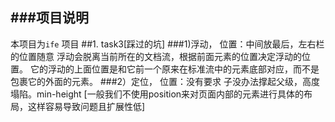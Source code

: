 ###项目说明
---

本项目为`ife` 项目
##1. task3[踩过的坑]
###1)浮动，
    位置：中间放最后，左右栏的位置随意
        浮动会脱离当前所在的文档流，根据前面元素的位置决定浮动的位置。
        它的浮动的上面位置是和它前一个原来在标准流中的元素底部对应，而不是包裹它的外面的元素。
###2）定位，
    位置：没有要求
        子没办法撑起父级，高度塌陷。min-height
        [一般我们不使用position来对页面内部的元素进行具体的布局，这样容易导致问题且扩展性低]

